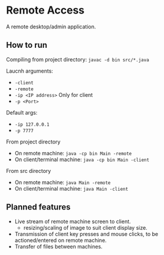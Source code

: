 # Remote Access
A remote desktop/admin application.

## How to run
Compiling from project directory: `javac -d bin src/*.java`

Laucnh arguments:
* `-client`
* `-remote`
* `-ip <IP address>` Only for client
* `-p <Port>`

Default args:
* `-ip 127.0.0.1`
* `-p 7777`

From project directory
* On remote machine: `java -cp bin Main -remote`
* On client/terminal machine: `java -cp bin Main -client`

From src directory
* On remote machine: `java Main -remote`
* On client/terminal machine: `java Main -client`

## Planned features
- Live stream of remote machine screen to client.
    - resizing/scaling of image to suit client display size.
- Transmission of client key presses and mouse clicks, to be actioned/entered on remote machine.
- Transfer of files between machines.